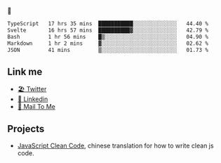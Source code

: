 🤔


<!--START_SECTION:waka-->

```txt
TypeScript   17 hrs 35 mins  ███████████░░░░░░░░░░░░░░   44.40 %
Svelte       16 hrs 57 mins  ██████████▓░░░░░░░░░░░░░░   42.79 %
Bash         1 hr 56 mins    █▒░░░░░░░░░░░░░░░░░░░░░░░   04.90 %
Markdown     1 hr 2 mins     ▓░░░░░░░░░░░░░░░░░░░░░░░░   02.62 %
JSON         41 mins         ▒░░░░░░░░░░░░░░░░░░░░░░░░   01.73 %
```

<!--END_SECTION:waka-->

## Link me

- [🏖️ Twitter](https://twitter.com/yuetong3yu)
- [🧳 Linkedin](https://www.linkedin.com/in/yuetong3yu)
- [📧 Mail To Me](mailto:yuetong3yu@gmail.com)


## Projects 

- [JavaScript Clean Code](https://js-clean-code-cn.vercel.app/), chinese translation for how to write clean js code.
